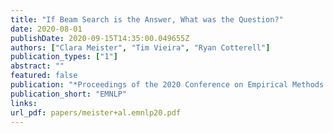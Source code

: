 ```yaml
---
title: "If Beam Search is the Answer, What was the Question?"
date: 2020-08-01
publishDate: 2020-09-15T14:35:00.049655Z
authors: ["Clara Meister", "Tim Vieira", "Ryan Cotterell"]
publication_types: ["1"]
abstract: ""
featured: false
publication: "*Proceedings of the 2020 Conference on Empirical Methods in Natural Language Processing and the 9th International Joint Conference on Natural Language Processing*"
publication_short: "EMNLP"
links:
url_pdf: papers/meister+al.emnlp20.pdf
---
```


